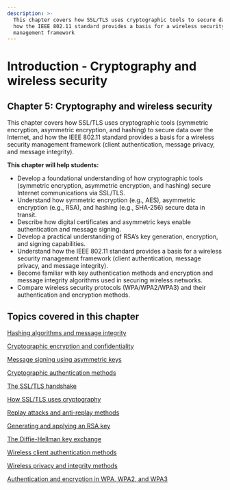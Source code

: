 ```yaml
---
description: >-
  This chapter covers how SSL/TLS uses cryptographic tools to secure data, and
  how the IEEE 802.11 standard provides a basis for a wireless security
  management framework
---
```


# Introduction - Cryptography and wireless security

## Chapter 5: Cryptography and wireless security

This chapter covers how SSL/TLS uses cryptographic tools (symmetric encryption, asymmetric encryption, and hashing) to secure data over the Internet, and how the IEEE 802.11 standard provides a basis for a wireless security management framework (client authentication, message privacy, and message integrity).

**This chapter will help students:**

* Develop a foundational understanding of how cryptographic tools (symmetric encryption, asymmetric encryption, and hashing) secure Internet communications via SSL/TLS.
* Understand how symmetric encryption (e.g., AES), asymmetric encryption (e.g., RSA), and hashing (e.g., SHA-256) secure data in transit.
* Describe how digital certificates and asymmetric keys enable authentication and message signing.
* Develop a practical understanding of RSA’s key generation, encryption, and signing capabilities.
* Understand how the IEEE 802.11 standard provides a basis for a wireless security management framework (client authentication, message privacy, and message integrity).
* Become familiar with key authentication methods and encryption and message integrity algorithms used in securing wireless networks.
* Compare wireless security protocols (WPA/WPA2/WPA3) and their authentication and encryption methods.

## Topics covered in this chapter

[Hashing algorithms and message integrity](hashing-algorithms-and-message-integrity/)

[Cryptographic encryption and confidentiality](cryptographic-encryption-and-confidentiality/)

[Message signing using asymmetric keys](message-signing-using-asymmetric-keys/)

[Cryptographic authentication methods](cryptographic-authentication-methods/)

[The SSL/TLS handshake](the-ssl-tls-handshake/)

[How SSL/TLS uses cryptography](how-ssl-tls-uses-cryptography/)

[Replay attacks and anti-replay methods](replay-attacks-and-anti-replay-methods/)

[Generating and applying an RSA key](generating-and-applying-an-rsa-key.md)

[The Diffie-Hellman key exchange](the-diffie-hellman-key-exchange.md)

[Wireless client authentication methods](wireless-client-authentication-methods/)

[Wireless privacy and integrity methods](wireless-privacy-and-integrity-methods.md)

[Authentication and encryption in WPA, WPA2, and WPA3](authentication-and-encryption-in-wpa-wpa2-and-wpa3.md)
